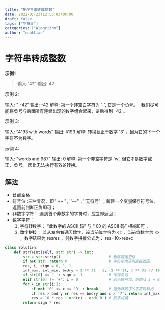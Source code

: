 ```yaml
---
title: "把字符串转成整数"
date: 2022-02-23T12:55:03+08:00
draft: false
tags: ["字符串"]
categories: ["Alogrithm"]
author: "noahlias"
---
```


# 字符串转成整数

**示例1**

> 输入:"42"
> 输出: 42

示例 2:

输入: "   -42"
输出: -42
解释: 第一个非空白字符为 '-', 它是一个负号。
     我们尽可能将负号与后面所有连续出现的数字组合起来，最后得到 -42 。

示例 3:

输入: "4193 with words"
输出: 4193
解释: 转换截止于数字 '3' ，因为它的下一个字符不为数字。

示例 4:

输入: "words and 987"
输出: 0
解释: 第一个非空字符是 'w', 但它不是数字或正、负号。
     因此无法执行有效的转换。



## 解法

- 首部空格
- 符号位 :三种情况，即 ''++'' , ''-−'' , ''无符号" ；新建一个变量保存符号位，返回前判断正负即可；
- 非数字字符： 遇到首个非数字的字符时，应立即返回；
- 数字字符：
    1. 字符转数字： “此数字的 ASCII 码” 与 “ 00 的 ASCII 码” 相减即可；
    2. 数字拼接： 若从左向右遍历数字，设当前位字符为 cc ，当前位数字为 xx ，数字结果为 resres ，则数字拼接公式为：
res=10×res+x

```python
class Solution:
    def strToInt(self, str: str) -> int:
        str = str.strip()                      # 删除首尾空格
        if not str: return 0                   # 字符串为空则直接返回
        res, i, sign = 0, 1, 1
        int_max, int_min, bndry = 2 ** 31 - 1, -2 ** 31, 2 ** 31 // 10
        if str[0] == '-': sign = -1            # 保存负号
        elif str[0] != '+': i = 0              # 若无符号位，则需从 i = 0 开始数字拼接
        for c in str[i:]:
            if not '0' <= c <= '9' : break     # 遇到非数字的字符则跳出
            if res > bndry or res == bndry and c > '7': return int_max if sign == 1 else int_min # 数字越界处理
            res = 10 * res + ord(c) - ord('0') # 数字拼接
        return sign * res

```